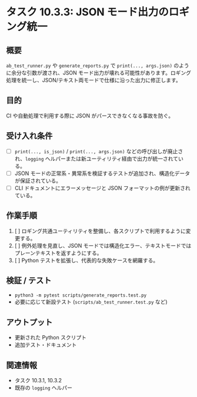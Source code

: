 # タスク 10.3.3: JSON モード出力のロギング統一

## 概要
`ab_test_runner.py` や `generate_reports.py` で `print(..., args.json)` のように余分な引数が渡され、JSON モード出力が壊れる可能性があります。ロギング処理を統一し、JSON/テキスト両モードで仕様に沿った出力に修正します。

## 目的
CI や自動処理で利用する際に JSON がパースできなくなる事故を防ぐ。

## 受け入れ条件
- [ ] `print(..., is_json)` / `print(..., args.json)` などの呼び出しが廃止され、`logging` ヘルパーまたは新ユーティリティ経由で出力が統一されている。
- [ ] JSON モードの正常系・異常系を検証するテストが追加され、構造化データが保証されている。
- [ ] CLI ドキュメントにエラーメッセージと JSON フォーマットの例が更新されている。

## 作業手順
1. [ ] ロギング共通ユーティリティを整備し、各スクリプトで利用するように変更する。
2. [ ] 例外処理を見直し、JSON モードでは構造化エラー、テキストモードではプレーンテキストを返すようにする。
3. [ ] Python テストを拡張し、代表的な失敗ケースを網羅する。

## 検証 / テスト
- `python3 -m pytest scripts/generate_reports.test.py`
- 必要に応じて新設テスト (`scripts/ab_test_runner.test.py` など)

## アウトプット
- 更新された Python スクリプト
- 追加テスト・ドキュメント

## 関連情報
- タスク 10.3.1, 10.3.2
- 既存の `logging` ヘルパー
